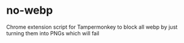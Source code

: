 # no-webp
Chrome extension script for Tampermonkey to block all webp by just turning them into PNGs which will fail
